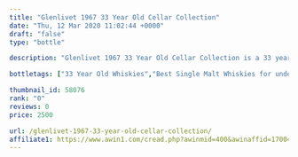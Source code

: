 ```yaml
---
title: "Glenlivet 1967 33 Year Old Cellar Collection"
date: "Thu, 12 Mar 2020 11:02:44 +0000"
draft: "false"
type: "bottle"

description: "Glenlivet 1967 33 Year Old Cellar Collection is a 33 year old single malt whisky from the Glenlivet whisky distillery (located in the Speyside region). The best price currently available is from The Whisky Exchange for only £2500.0 we don't have any review data for this single malt whisky yet, let us know what you think in the comments below."

bottletags: ["33 Year Old Whiskies","Best Single Malt Whiskies for under £75","Single Malt Whiskies","Speyside Whiskies","Spirit Caramel (E150A)","Vintage 1967 - Whiskies made in 1967","Whiskies may contain Spirit Caramel (E150A)","Whiskies of Scotland"]

thumbnail_id: 58076
rank: "0"
reviews: 0
price: 2500

url: /glenlivet-1967-33-year-old-cellar-collection/
affiliate1: https://www.awin1.com/cread.php?awinmid=400&awinaffid=170041&clickref=&p=https://www.thewhiskyexchange.com/p/2408/glenlivet-1967-33-year-old-cellar-collection
---
```



